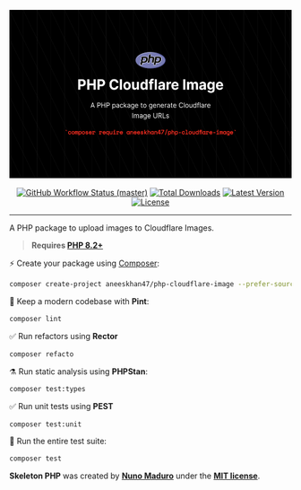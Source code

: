 <p align="center">
    <img src="https://raw.githubusercontent.com/aneeskhan47/php-cloudflare-image/main/art/banner.png" height="300" alt="PHP Cloudflare Image">
    <p align="center">
        <a href="https://github.com/aneeskhan47/php-cloudflare-image/actions"><img alt="GitHub Workflow Status (master)" src="https://github.com/aneeskhan47/php-cloudflare-image/actions/workflows/tests.yml/badge.svg"></a>
        <a href="https://packagist.org/packages/aneeskhan47/php-cloudflare-image"><img alt="Total Downloads" src="https://img.shields.io/packagist/dt/aneeskhan47/php-cloudflare-image"></a>
        <a href="https://packagist.org/packages/aneeskhan47/php-cloudflare-image"><img alt="Latest Version" src="https://img.shields.io/packagist/v/aneeskhan47/php-cloudflare-image"></a>
        <a href="https://packagist.org/packages/aneeskhan47/php-cloudflare-image"><img alt="License" src="https://img.shields.io/packagist/l/aneeskhan47/php-cloudflare-image"></a>
    </p>
</p>

------
A PHP package to upload images to Cloudflare Images.

> **Requires [PHP 8.2+](https://php.net/releases/)**

⚡️ Create your package using [Composer](https://getcomposer.org):

```bash
composer create-project aneeskhan47/php-cloudflare-image --prefer-source PackageName
```

🧹 Keep a modern codebase with **Pint**:
```bash
composer lint
```

✅ Run refactors using **Rector**
```bash
composer refacto
```

⚗️ Run static analysis using **PHPStan**:
```bash
composer test:types
```

✅ Run unit tests using **PEST**
```bash
composer test:unit
```

🚀 Run the entire test suite:
```bash
composer test
```

**Skeleton PHP** was created by **[Nuno Maduro](https://twitter.com/enunomaduro)** under the **[MIT license](https://opensource.org/licenses/MIT)**.
